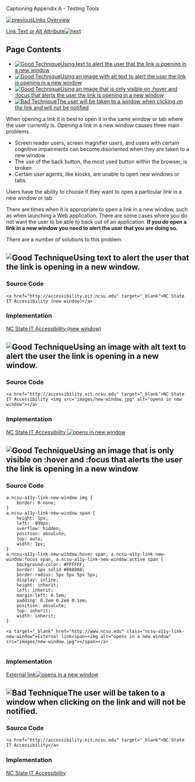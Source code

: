 Captioning Appendix A - Testing Tools

[![previous](images/left-arrow.png)Links Overview](http://accessibility.oit.ncsu.edu/training/accessibility-handbook/links.html)

[Link Text or Alt Attribute![next](images/right-arrow.png)](http://accessibility.oit.ncsu.edu/training/accessibility-handbook/link-text-alt.html)

Page Contents
-------------

-   [![Good Technique](images/checkmark-small.png "Good Technique")Using text to alert the user that the link is opening in a new window](#1)
-   [![Good Technique](images/checkmark-small.png "Good Technique")Using an image with alt text to alert the user the link is opening in a new window](#2)
-   [![Good Technique](images/checkmark-small.png "Good Technique")Using an image that is only visible on :hover and :focus that alerts the user the link is opening in a new window](#3)
-   [![Bad Technique](images/x-small.png "Bad Technique")The user will be taken to a window when clicking on the link and will not be notified](#4)

When opening a link it is best to open it in the same window or tab where the user currently is. Opening a link in a new window causes three main problems.

-   Screen reader users, screen magnifier users, and users with certain cognitive impairments can become disoriented when they are taken to a new window
-   The use of the back button, the most used button within the browser, is broken.
-   Certain user agents, like kiosks, are unable to open new windows or tabs.

Users have the ability to choose if they want to open a particular link in a new window or tab.

There are times when it is appropriate to open a link in a new window, such as when launching a Web application. There are some cases where you do not want the user to be able to back out of an application. **If you do open a link in a new window you need to alert the user that you are doing so.**

There are a number of solutions to this problem.

![Good Technique](images/checkmark-small.png "Good Technique")Using text to alert the user that the link is opening in a new window.
------------------------------------------------------------------------------------------------------------------------------------

### Source Code

~~~~ {.code}
<a href="http://accessibility.oit.ncsu.edu" target="_blank">NC State IT Accessibility (new window)</a>
~~~~

### Implementation

[NC State IT Accessibility (new window)](http://accessibility.oit.ncsu.edu)

![Good Technique](images/checkmark-small.png "Good Technique")Using an image with alt text to alert the user the link is opening in a new window.
-------------------------------------------------------------------------------------------------------------------------------------------------

### Source Code

~~~~ {.code}
<a href="http://accessibility.oit.ncsu.edu" target="_blank">NC State IT Accessibility <img src="images/new-window.jpg" alt="opens in new window"></a>
~~~~

### Implementation

[NC State IT Accessibility ![opens in new window](images/new-window.jpg)](http://accessibility.oit.ncsu.edu)

![Good Technique](images/checkmark-small.png "Good Technique")Using an image that is only visible on :hover and :focus that alerts the user the link is opening in a new window
-------------------------------------------------------------------------------------------------------------------------------------------------------------------------------

### Source Code

~~~~ {.code}
a.ncsu-a11y-link-new-window img {
    border: 0 none;
}
a.ncsu-a11y-link-new-window span {
    height: 1px;
    left: -999px;
    overflow: hidden;
    position: absolute;
    top: auto;
    width: 1px;
}
a.ncsu-a11y-link-new-window:hover span, a.ncsu-a11y-link-new-window:focus span, a.ncsu-a11y-link-new-window:active span {
    background-color: #FFFFFF;
    border: 1px solid #888888;
    border-radius: 5px 5px 5px 5px;
    display: inline;
    height: inherit;
    left: inherit;
    margin-left: 0.5em;
    padding: 0.2em 0.2em 0.1em;
    position: absolute;
    top: inherit;
    width: inherit;
}

<a target="_blank" href="http://www.ncsu.edu" class="ncsu-a11y-link-new-window">External link<span><img alt="opens in a new window" src="images/new-window.jpg"></span></a>
                
~~~~

### Implementation

[External link![opens in a new window](images/new-window.jpg)](http://www.ncsu.edu)

![Bad Technique](images/x-small.png "Bad Technique")The user will be taken to a window when clicking on the link and will not be notified.
------------------------------------------------------------------------------------------------------------------------------------------

### Source Code

~~~~ {.code}
<a href="http://accessibility.oit.ncsu.edu" target="_blank">NC State IT Accessibility</a>
~~~~

### Implementation

[NC State IT Accessibility](http://accessibility.oit.ncsu.edu)
